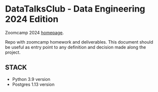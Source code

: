 # DataTalksClub - Data Engineering 2024 Edition

Zoomcamp 2024 [homepage](https://dezoomcamp.streamlit.app/).

Repo with zoomcamp homework and deliverables. This document should be useful as entry point to any definition and decision made along the project.

## STACK

- Python 3.9 version
- Postgres 1.13 version
